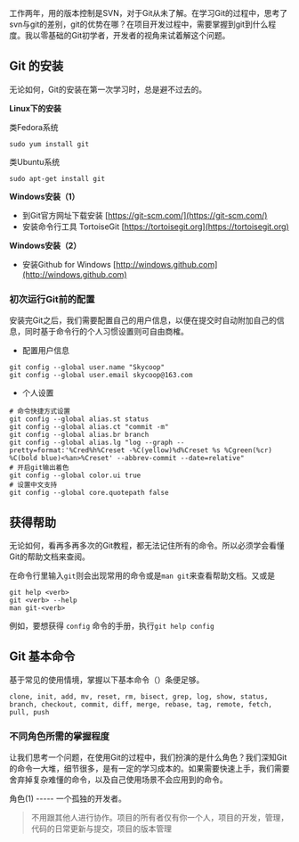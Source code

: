 工作两年，用的版本控制是SVN，对于Git从未了解。在学习Git的过程中，思考了svn与git的差别，git的优势在哪？在项目开发过程中，需要掌握到git到什么程度。我以零基础的Git初学者，开发者的视角来试着解这个问题。





## Git 的安装 ##

无论如何，Git的安装在第一次学习时，总是避不过去的。

**Linux下的安装**

类Fedora系统
````
sudo yum install git
````

类Ubuntu系统
 
````
sudo apt-get install git
````

**Windows安装（1）**

- 到Git官方网址下载安装 [https://git-scm.com/](https://git-scm.com/)
- 安装命令行工具 TortoiseGit [https://tortoisegit.org](https://tortoisegit.org)

**Windows安装（2）**
- 安装Github for Windows [http://windows.github.com](http://windows.github.com)

### 初次运行Git前的配置 ###

安装完Git之后，我们需要配置自己的用户信息，以便在提交时自动附加自己的信息，同时基于命令行的个人习惯设置则可自由商榷。

- 配置用户信息

````
git config --global user.name "Skycoop"
git config --global user.email skycoop@163.com
````

- 个人设置

````
# 命令快捷方式设置
git config --global alias.st status
git config --global alias.ct "commit -m"
git config --global alias.br branch
git config --global alias.lg "log --graph --pretty=format:'%Cred%h%Creset -%C(yellow)%d%Creset %s %Cgreen(%cr) %C(bold blue)<%an>%Creset' --abbrev-commit --date=relative"
# 开启git输出着色
git config --global color.ui true
# 设置中文支持
git config --global core.quotepath false
````

## 获得帮助 ##

无论如何，看再多再多次的Git教程，都无法记住所有的命令。所以必须学会看懂Git的帮助文档来查阅。

在命令行里输入`git`则会出现常用的命令或是`man git`来查看帮助文档。又或是
```
git help <verb>
git <verb> --help
man git-<verb>
```

例如，要想获得 `config` 命令的手册，执行`git help config`

## Git 基本命令 ##

基于常见的使用情境，掌握以下基本命令（）条便足够。

```
clone, init, add, mv, reset, rm, bisect, grep, log, show, status, branch, checkout, commit, diff, merge, rebase, tag, remote, fetch, pull, push
```

### 不同角色所需的掌握程度 ###
让我们思考一个问题，在使用Git的过程中，我们扮演的是什么角色？我们深知Git的命令一大堆，细节很多，是有一定的学习成本的。如果需要快速上手，我们需要舍弃掉复杂难懂的命令，以及自己使用场景不会应用到的命令。

角色(1) ----- 一个孤独的开发者。
> 不用跟其他人进行协作。项目的所有者仅有你一个人，项目的开发，管理，代码的日常更新与提交，项目的版本管理
